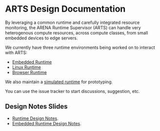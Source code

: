  # ARTS Design Documentation

By leveraging a common runtime and carefully integrated resource monitoring, the ARENA Runtime Supervisor (ARTS) can handle very heterogenous compute resources, across compute classes, from small embedded devices to edge servers. 

We currently have three runtime environments being worked on to interact with ARTS:
 - [Embedded Runtime](https://github.com/conix-center/arena-runtime-zephyr)
 - [Linux Runtime](https://github.com/conix-center/arena-runtime-linux)
 - [Browser Runtime](https://github.com/conix-center/arena-runtime-browser)

We also maintain a [simulated runtime](https://github.com/conix-center/arena-runtime-simulated) for prototyping. 

You can use the issue tracker to start discussions, suggestion, etc.

## Design Notes Slides
- [Runtime Design Notes](https://docs.google.com/presentation/d/1HJaQPFMV_sUyMLoiXciZn9KVTCNXCgQ5LeNxbp_Vf2U/edit?usp=sharing).
- [Embedded Runtime Design Notes](https://docs.google.com/presentation/d/1BP3cx1oRckuiQTNVvrfEUUt9D-pV1mHmJwtnUMnffGU/edit?usp=sharing).